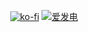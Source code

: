 <!-- markdownlint-disable MD033 MD041 -->

<div align="center">

[![ko-fi](https://ko-fi.com/img/githubbutton_sm.svg)](https://ko-fi.com/S6S8L8OOP)
[![爱发电](https://img.shields.io/badge/%E7%88%B1%E5%8F%91%E7%94%B5_Afdian-946CE6?style=for-the-badge)](https://ifdian.net/a/SharpIce)

</div>
